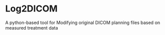 # Log2DICOM
A python-based tool for Modifying original DICOM planning files based on measured treatment data
